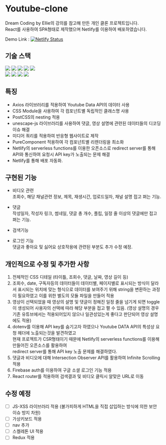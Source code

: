 # Youtube-clone

Dream Coding by Ellie의 강의를 참고해 만든 개인 클론 프로젝트입니다.</br>
React를 사용하여 SPA형태로 제작했으며 Netlify를 이용하여 배포하였습니다.</br>

Demo Link : [![Netlify Status](https://api.netlify.com/api/v1/badges/21afc7b3-a602-4d2c-ab3f-d0f60bb5d11c/deploy-status)](https://crud0626-clone-youtube.netlify.app/)

## 기술 스택

<img src="https://img.shields.io/badge/HTML5-E34F26?style=for-the-badge&logo=html5&logoColor=white" /> <img src="https://img.shields.io/badge/CSS3-1572B6?style=for-the-badge&logo=css3&logoColor=white" /> <img src="https://img.shields.io/badge/JavaScript-323330?style=for-the-badge&logo=javascript&logoColor=F7DF1E" /> <img src="https://img.shields.io/badge/React-20232A?style=for-the-badge&logo=react&logoColor=61DAFB" /> <img src ="https://img.shields.io/badge/PostCSS-DD3A0A.svg?&style=for-the-badge&logo=PostCSS&logoColor=#DD3A0A"/></br>
<img src="https://img.shields.io/badge/firebase-ffca28?style=for-the-badge&logo=firebase&logoColor=black" />
<img src="https://img.shields.io/badge/Postman-FF6C37?style=for-the-badge&logo=Postman&logoColor=white" />
<img src="https://img.shields.io/badge/Netlify-00C7B7?style=for-the-badge&logo=netlify&logoColor=white" />
<img src="https://img.shields.io/badge/Yarn-2C8EBB?style=for-the-badge&logo=yarn&logoColor=white" />

## 특징

- Axios 라이브러리를 적용하여 Youtube Data API의 데이터 사용
- CSS Module을 사용하여 각 컴포넌트별 독립적인 클래스명 사용
- PostCSS의 nesting 적용
- unescape-js 라이브러리를 사용하여 댓글, 영상 설명에 관련된 데이터들의 디코딩 이슈 해결
- 미디어 쿼리를 적용하여 반응형 웹사이트로 제작
- PureComponent 적용하여 각 컴포넌트별 리렌더링을 최소화
- Netlify의 serverless functions를 이용한 오픈소스로 redirect server를 통해 API와 통신하여 요청시 API key가 노출되는 문제 해결
- Netlify를 통해 배포 자동화.

## 구현된 기능

- 비디오 관련
  <br>조회수, 해당 채널관련 정보, 제목, 재생시간, 업로드일자, 채널 설명 접고 펴는 기능.

- 댓글
  <br>작성일자, 작성자 링크, 썸네일, 댓글 총 개수, 플립, 일정 줄 이상의 댓글에만 접고 펴는 기능.

- 검색기능

- 로그인 기능
  <br>댓글과 좋아요 및 싫어요 상호작용에 관련된 부분도 추가 수정 예정.

## 개인적으로 수정 및 추가한 사항

1. 전체적인 CSS 디테일 (타이틀, 조회수, 댓글, 날짜, 영상 길이 등)
2. 조회수, date, 구독자등의 데이터들이 데이터별, 페이지별로 표시되는 방식이 달라서 표시되는 위치에 맞는 형식으로 데이터를 보여주기 위해 string을 변환하는 과정이 필요하였고 이를 위한 별도의 모듈 파일을 만들어 적용
3. 영상이 선택되었을 때 영상의 설명 및 댓글이 정해진 일정 줄을 넘기게 되면 toggle이 생성되어 사용자의 선택에 따라 해당 부분을 접고 펼 수 있음. (영상 설명의 경우 기존 유튜브에서는 적용되어있지 않으나 일관성있는게 좋다고 판단되어 영상 설명에도 적용)
4. dotenv를 이용해 API key를 숨기고자 하였으나 Youtube DATA API의 특성상 요청 헤더에 노출되는것을 발견하였고</br> 현재 프로젝트가 CSR형태이기 때문에 Netlify의 serverless functions를 이용해 만들어진 오픈소스를 활용하여</br> redirect server를 통해 API key 노출 문제를 해결하였다.
5. 댓글과 비디오에 대해 Intersection Observer API를 활용하여 Infinite Scrolling 적용
6. Firebase auth를 이용하여 구글 소셜 로그인 기능 적용
7. React router를 적용하여 검색결과 및 비디오 클릭시 알맞은 URL로 이동

## 수정 예정

- [ ] JS-XSS 라이브러리 적용 (불가피하게 HTML을 직접 삽입하는 방식에 의한 보안 이슈 방지 차원)
- [ ] 가상키보드 적용
- [ ] nav 추가
- [ ] 스켈레톤 UI 적용
- [ ] Redux 적용
